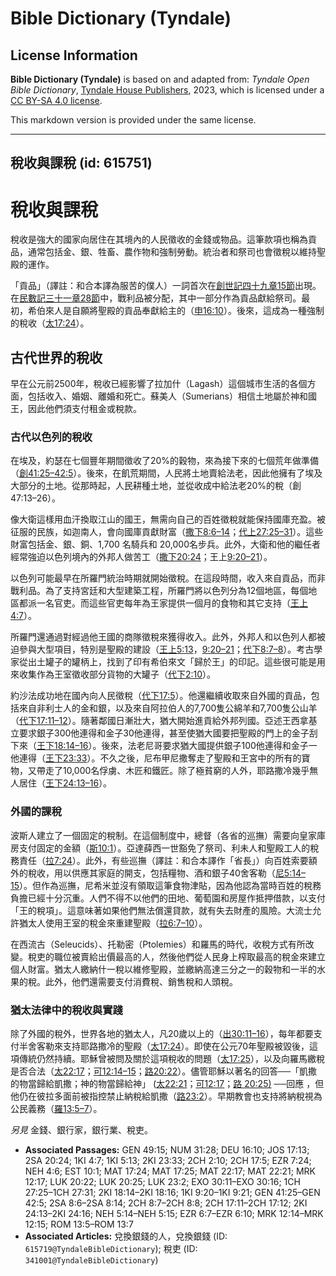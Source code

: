 # Bible Dictionary (Tyndale)

## License Information

**Bible Dictionary (Tyndale)** is based on and adapted from: _Tyndale Open Bible Dictionary_, [Tyndale House Publishers](https://tyndaleopenresources.com/), 2023, which is licensed under a [CC BY-SA 4.0 license](https://creativecommons.org/licenses/by-sa/4.0/legalcode.en).

This markdown version is provided under the same license.



--------------------------------

## 稅收與課稅 (id: 615751)

稅收與課稅
=====

稅收是強大的國家向居住在其境內的人民徵收的金錢或物品。這筆款項也稱為貢品，通常包括金、銀、牲畜、農作物和強制勞動。統治者和祭司也會徵稅以維持聖殿的運作。

「貢品」（譯註：和合本譯為服苦的僕人）一詞首次在[創世記四十九章15節](https://ref.ly/Gen49:15)出現。在[民數記三十一章28節](https://ref.ly/Num31:28)中，戰利品被分配，其中一部分作為貢品獻給祭司。最初，希伯來人是自願將聖殿的貢品奉獻給主的（[申16:10](https://ref.ly/Deut16:10)）。後來，這成為一種強制的稅收（[太17:24](https://ref.ly/Matt17:24)）。

古代世界的稅收
-------

早在公元前2500年，稅收已經影響了拉加什（Lagash）這個城市生活的各個方面，包括收入、婚姻、離婚和死亡。蘇美人（Sumerians）相信土地屬於神和國王，因此他們須支付租金或稅款。

### 古代以色列的稅收

在埃及，約瑟在七個豐年期間徵收了20%的穀物，來為接下來的七個荒年做準備（[創41:25–42:5](https://ref.ly/Gen41:25-Gen42:5)）。後來，在飢荒期間，人民將土地賣給法老，因此他擁有了埃及大部分的土地。從那時起，人民耕種土地，並從收成中給法老20%的稅（創47:13–26）。

像大衛這樣用血汗換取江山的國王，無需向自己的百姓徵稅就能保持國庫充盈。被征服的民族，如迦南人，會向國庫貢獻財富（[撒下8:6–14](https://ref.ly/2Sam8:6-2Sam8:14)；[代上27:25–31](https://ref.ly/1Chr27:25-1Chr27:31)）。這些財富包括金、銀、銅、1,700 名騎兵和 20,000名步兵。此外，大衛和他的繼任者經常強迫以色列境內的外邦人做苦工（[撒下20:24](https://ref.ly/2Sam20:24)；王上[9:20–21](https://ref.ly/1Kgs9:20-1Kgs9:21)）。

以色列可能最早在所羅門統治時期就開始徵稅。在這段時間，收入來自貢品，而非戰利品。為了支持宮廷和大型建築工程，所羅門將以色列分為12個地區，每個地區都派一名官吏。而這些官吏每年為王家提供一個月的食物和其它支持（[王上4:7](https://ref.ly/1Kgs4:7)）。

所羅門還通過對經過他王國的商隊徵稅來獲得收入。此外，外邦人和以色列人都被迫參與大型項目，特別是聖殿的建設（[王上5:13](https://ref.ly/1Kgs5:13)，[9:20–21](https://ref.ly/1Kgs9:20-1Kgs9:21)；[代下8:7–8](https://ref.ly/2Chr8:7-2Chr8:8)）。考古學家從出土罐子的罐柄上，找到了印有希伯來文「歸於王」的印記。這些很可能是用來收集作為王室徵收部分貨物的大罐子（[代下2:10](https://ref.ly/2Chr2:10)）。

約沙法成功地在國內向人民徵稅（[代下17:5](https://ref.ly/2Chr17:5)）。他還繼續收取來自外國的貢品，包括來自非利士人的金和銀，以及來自阿拉伯人的7,700隻公綿羊和7,700隻公山羊（[代下17:11–12](https://ref.ly/2Chr17:11-2Chr17:12)）。隨著鄰國日漸壯大，猶大開始進貢給外邦列國。亞述王西拿基立要求銀子300他連得和金子30他連得，甚至使猶大國要把聖殿的門上的金子刮下來（[王下18:14–16](https://ref.ly/2Kgs18:14-2Kgs18:16)）。後來，法老尼哥要求猶大國提供銀子100他連得和金子一他連得（[王下23:33](https://ref.ly/2Kgs23:33)）。不久之後，尼布甲尼撒奪走了聖殿和王宮中的所有的寶物，又帶走了10,000名俘虜、木匠和鐵匠。除了極貧窮的人外，耶路撒冷幾乎無人居住（[王下24:13–16](https://ref.ly/2Kgs24:13-2Kgs24:16)）。

### 外國的課稅

波斯人建立了一個固定的稅制。在這個制度中，總督（各省的巡撫）需要向皇家庫房支付固定的金額（[斯10:1](https://ref.ly/Esth10:1)）。亞達薛西一世豁免了祭司、利未人和聖殿工人的稅務責任（[拉7:24](https://ref.ly/Ezra7:24)）。此外，有些巡撫（譯註：和合本譯作「省長」）向百姓索要額外的稅收，用以供應其家庭的開支，包括糧物、酒和銀子40舍客勒（[尼5:14–15](https://ref.ly/Neh5:14-Neh5:15)）。但作為巡撫，尼希米並沒有領取這筆食物津貼，因為他認為當時百姓的稅務負擔已經十分沉重。人們不得不以他們的田地、葡萄園和房屋作抵押借款，以支付「王的稅項」。這意味著如果他們無法償還貸款，就有失去財產的風險。大流士允許猶太人使用王室的稅金來重建聖殿（[拉6:7–10](https://ref.ly/Ezra6:7-Ezra6:10)）。

在西流古（Seleucids）、托勒密（Ptolemies）和羅馬的時代，收稅方式有所改變。稅吏的職位被賣給出價最高的人，然後他們從人民身上榨取最高的稅金來建立個人財富。猶太人繳納什一稅以維修聖殿，並繳納高達三分之一的穀物和一半的水果的稅。此外，他們還需要支付消費稅、銷售稅和人頭稅。

### 猶太法律中的稅收與實踐

除了外國的稅外，世界各地的猶太人，凡20歲以上的（[出30:11–16](https://ref.ly/Exod30:11-Exod30:16)），每年都要支付半舍客勒來支持耶路撒冷的聖殿（[太17:24](https://ref.ly/Matt17:24)）。即使在公元70年聖殿被毀後，這項傳統仍然持續。耶穌曾被問及關於這項稅收的問題（[太17:25](https://ref.ly/Matt17:25)），以及向羅馬繳稅是否合法（[太22:17](https://ref.ly/Matt22:17)；[可12:14–15](https://ref.ly/Mark12:14-Mark12:15)；[路20:22](https://ref.ly/Luke20:22)）。儘管耶穌以著名的回答──「凱撒的物當歸給凱撒；神的物當歸給神」 ([太22:21](https://ref.ly/Matt22:21)；[可12:17](https://ref.ly/Mark12:17)；[路 20:25\)](https://ref.ly/Luke20:25) ──回應 ，但他仍在彼拉多面前被指控禁止納稅給凱撒（[路23:2](https://ref.ly/Luke23:2)）。早期教會也支持將納稅視為公民義務（[羅13:5–7](https://ref.ly/Rom13:5-Rom13:7)）。

*另見* 金錢、銀行家，銀行業、稅吏。

* **Associated Passages:** GEN 49:15; NUM 31:28; DEU 16:10; JOS 17:13; 2SA 20:24; 1KI 4:7; 1KI 5:13; 2KI 23:33; 2CH 2:10; 2CH 17:5; EZR 7:24; NEH 4:6; EST 10:1; MAT 17:24; MAT 17:25; MAT 22:17; MAT 22:21; MRK 12:17; LUK 20:22; LUK 20:25; LUK 23:2; EXO 30:11–EXO 30:16; 1CH 27:25–1CH 27:31; 2KI 18:14–2KI 18:16; 1KI 9:20–1KI 9:21; GEN 41:25–GEN 42:5; 2SA 8:6–2SA 8:14; 2CH 8:7–2CH 8:8; 2CH 17:11–2CH 17:12; 2KI 24:13–2KI 24:16; NEH 5:14–NEH 5:15; EZR 6:7–EZR 6:10; MRK 12:14–MRK 12:15; ROM 13:5–ROM 13:7
* **Associated Articles:** 兌換銀錢的人，兌換銀錢 (ID: `615719@TyndaleBibleDictionary`); 稅吏 (ID: `341001@TyndaleBibleDictionary`)

